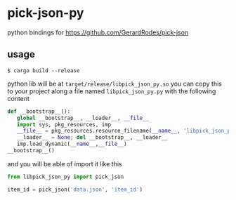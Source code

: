 # pick-json-py
python bindings for https://github.com/GerardRodes/pick-json

## usage
```shell
$ cargo build --release
```
python lib will be at `target/release/libpick_json_py.so` you can copy this to your project along a file named `libpick_json_py.py`  with the following content
```py
def __bootstrap__():
   global __bootstrap__, __loader__, __file__
   import sys, pkg_resources, imp
   __file__ = pkg_resources.resource_filename(__name__, 'libpick_json_py.so')
   __loader__ = None; del __bootstrap__, __loader__
   imp.load_dynamic(__name__,__file__)
__bootstrap__()
```

and you will be able of import it like this
```py
from libpick_json_py import pick_json

item_id = pick_json('data.json', 'item_id')
```